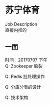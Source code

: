 

# 苏宁体育
Job Description  
直接内推的  

## 一面
时间：20170707 下午  
Q: Zookeeper 脑裂

Q: Redis 批处理操作

Q: 分库分表的设计

Q: 技术架构
